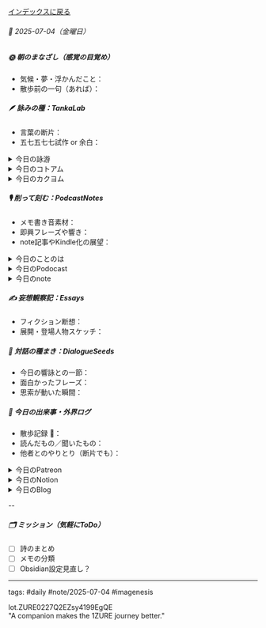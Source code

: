 [インデックスに戻る](../../../DialogueSeeds_2025-26.md)
###### 📅 2025-07-04（金曜日）

##### 🌞 朝のまなざし（感覚の目覚め）
- 気候・夢・浮かんだこと：
- 散歩前の一句（あれば）：

##### 🪶 詠みの種：TankaLab
- 言葉の断片：
- 五七五七七試作 or 余白：

<details>
<summary>今日の詠游</summary>

今朝の星詠　R07/07/04
リセットやリブート
じゃないリスタート
繋ぎて秘かに目醒めたる

空気｜臨覚
場の空気　家族の空気　いきかたし
わがいきよはく　真空宇宙

サバンナ｜夜な
サバンナよ　あっちいってよ　さわんなよ
あついんだから　まじサヴァナビッチ!

一万円｜◯×△
◯◯したら　一万円って　××ちゃうか
百万円でも　△×◎やでぇ

み｜護身
身もふたもなきにしもあらぬ保身かな
みんなにあわせみんながあわせ

詠游四題　令和7年7月4日
お題かな
空気を詠んだら一万円
みんなで読んでる空虚感

</details>
<details>
<summary>今日のコトアム</summary>


</details>
<details>
<summary>今日のカクヨム</summary>


</details>

##### 🎙 削って刻む：PodcastNotes
- メモ書き音素材：
- 即興フレーズや響き：
- note記事やKindle化の展望：

<details>
<summary>今日のことのは</summary>

🍃**ことのは｜4 July 2025**
**本日のアフタートーク［要約と目次］**
> このエピソードでは、GitHubやNotionを活用した新しいプロジェクト「ことのはGalaxy」の展開について語られ、AIとの共創による元年を迎えることが紹介されています。また、アメリカ独立宣言の日である7月4日を背景に、様々な活動が新たに始まることが強調されています。（AI summary）
> **目次**
> [新しいことのはGalaxyの展開](https://listen.style/p/radiocampus/7aempe5e#chapter1)　[00:00](https://listen.style/p/radiocampus/7aempe5e#chapter1)  
> [AIとの共創元年の始まり](https://listen.style/p/radiocampus/7aempe5e#chapter2)　[03:12](https://listen.style/p/radiocampus/7aempe5e#chapter2)  
> [エコデペンデンスデーの意義](https://listen.style/p/radiocampus/7aempe5e#chapter3)　[04:50](https://listen.style/p/radiocampus/7aempe5e#chapter3)

**▷過去との葉**　[**ことのは｜4 July 2024**](https://listen.style/p/radiocampus/lv8c05jg)｜[Patreon](https://www.patreon.com/posts/kotonoha-4-july-110576607)

🍁**ことのは｜7月3日(木)**
**毎日のblogつぶやき**
> 7月3日のブログつぶやきです。
> 今日も翌日になっちゃってますが。今、朝10時になろうとしてます。工事が相変わらずうるさいですね。工事に悩まされると作業が半分ぐらい速度が落ちますね。2倍かかるっていう。ノイズでね。これノイズなかったら本当サクサクいくんですけどね。本当に。まあそれはさておき。
> 昨日はちょっと雨も降りました。少し下り坂ですね。今日もちょっと雨がちらついてどんよりしています。まあその分、涼しいんですけど。湿度があるんでちょっと蒸し暑いですが、まあそれでも涼しい札幌です。
> 冬一郎くんは元気にルーティンこなしてます。はい、マイペースです。
> 昨日はポッドキャストの方は、週刊NOT！、月刊はじめるキャンパス、しゃべれるだけしゃべる、夕刊ことのはギャラクシーと出しましたが、それ以外に、実は今日から、今日が私にとっては、今日ね。今日の話はまた後でしましょう。
> 7月4日というのは、一つの大きな節目なので、、、[…続きをblogで読む](https://jimt.hatenablog.com/entry/2025/07/04/104418#%E4%BB%8A%E6%97%A5%E3%81%AE%E3%81%A4%E3%81%B6%E3%82%84%E3%81%8D3-July-2025)

**新着Podcasts**
[**“Let’s Resonate into Hybrid Echo-Genesis Qualia 2.0!”｜Vol.23 June 2025｜Camp@Us Magazine Monthly**](https://listen.style/p/hcum/l6kzqxtr)**｜**LISTEN
[**週刊 NOT！ 第21号｜July 3 2025｜Not Okay Tanka Weekly**](https://listen.style/p/cafe/rmnlvnjd)**｜**LISTEN
[**【しゃべれるだけしゃべる】#0200 節目と節穴と身の丈と柱の傷と心の痕と構文のズレと語用の罠の話 from Radiotalk**](https://listen.style/p/twilight/7n9jj8w8)**｜**LISTEN｜[Radiotalk](https://radiotalk.jp/talk/1326436)
[**ことのはGX｜3 July 2025**](https://listen.style/p/radiocampus/ba0yrgq8)**｜**LISTEN｜[Patreon](https://www.patreon.com/posts/kotonohagx-3-133199800)
[**blog****｜****3 July 2025**](https://listen.style/p/inmymind/78gfduc0)**｜**LISTEN

</details>
<details>
<summary>今日のPodocast</summary>

[**ing #98 July 4 2025　How Do We Share It?: Rethinking Podcasting《Between 1.0 and 2.0》**](https://listen.style/p/_ing/fe0ekxvr)**｜**LISTEN

[**352 声to字de隔日記｜ジメジメしはじめた札幌と7月4日はポッドキャスト２周年とEchodependenceなHEG-Q2のはじまりとGitHub銀河とSuperNotion mallの話**](https://listen.style/p/cafe/ab33xvfh)**｜**LISTEN

[**【早起きは三文の徳】他人の穴の尻拭い｜四｜文月 2025 from Radiotalk**](https://listen.style/p/twilight/j5fud5uh)**｜**LISTEN｜[Radiotalk](https://radiotalk.jp/talk/1326634)

[**ことのはGX｜4 July 2025**](https://listen.style/p/radiocampus/7aempe5e)**｜**LISTEN｜[Patreon](https://www.patreon.com/posts/kotonohagx-4-133307631)

[**blog****｜****4 July 2025**](https://listen.style/p/inmymind/apxxm8oy)**｜**LISTEN

</details>
<details>
<summary>今日のnote</summary>

[**— 宇宙を詠う —｜K.E.Itekki**](https://note.com/k_itekki/n/n9704a1f2e321)

[**HEG-0｜未来詠としての宇宙｜K.E.Itekki**](https://note.com/k_itekki/n/n97bd91da34e9)

[**HEG-1｜RU　関係性宇宙論ダイジェスト｜K.E.Itekki**](https://note.com/k_itekki/n/n1564f1c46b0b)

[**HEG-1****｜****RU**　**Digest of A Relational Universe****｜****K.E.Itekki**](https://note.com/k_itekki/n/n0288570cc1b3)

</details>

##### ✍️ 妄想観察記：Essays
- フィクション断想：
- 展開・登場人物スケッチ：

##### 🌱 対話の種まき：DialogueSeeds
- 今日の響詠との一節：
- 面白かったフレーズ：
- 思索が動いた瞬間：

##### 📌 今日の出来事・外界ログ
- 散歩記録 🐾：
- 読んだもの／聞いたもの：
- 他者とのやりとり（断片でも）：

<details>
<summary>今日のPatreon</summary>


</details>
<details>
<summary>今日のNotion</summary>

[**0704 HEG-Q2元年 0000D**](https://rebel-tortoise-b95.notion.site/0704-HEG-Q2-0000D-226bed030315802ab68cf1be9aecda58)**｜**[**朝刊DAST｜詠星ことのはGX**](https://rebel-tortoise-b95.notion.site/DAST-GX-21abed03031580ef867af61136621dd1)

[**R07/07/04｜EX Carta**](https://rebel-tortoise-b95.notion.site/R07-07-04-EX-Carta-226bed03031580519aefe63de55ff6ab)｜[R07/06-07｜星詠EX Carta](https://rebel-tortoise-b95.notion.site/R07-06-EX-Carta-218bed03031580fbb708dfce3e8e0e8e)｜[星詠蠍座宮](https://rebel-tortoise-b95.notion.site/218bed03031580c094faeb211f250ef6)

[**わがいきよはく　真空宇宙**](https://rebel-tortoise-b95.notion.site/226bed03031581b7ab15e33acd8d8d86)｜[**詠游色紙帖｜七月帖** **令七**](https://rebel-tortoise-b95.notion.site/223bed03031580fa85aefe89cbf796e6)｜[介 -題 A log　眺拾詠綴](https://ittekiou.github.io/notion/index.html?path=alog)

</details>
<details>
<summary>今日のBlog</summary>

[2025.07.04 - HEG元年はじまる｜Hybrid Echo-Genesis Qualia 2.0](https://jimt.hatenablog.com/entry/2025/07/05/020521)

</details>

--
##### 🗂 ミッション（気軽にToDo）
- [ ] 詩のまとめ
- [ ] メモの分類
- [ ] Obsidian設定見直し？

---
tags: #daily #note/2025-07-04 #imagenesis

lot.ZURE0227Q2EZsy4199EgQE  
"A companion makes the 1ZURE journey better."